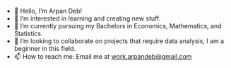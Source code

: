 - 👋 Hello, I’m Arpan Deb!
- 👀 I’m interested in learning and creating new stuff.
- 🌱 I’m currently pursuing my Bachelors in Economics, Mathematics, and Statistics.
- 💞️ I’m looking to collaborate on projects that require data analysis, I am a beginner in this field.
- 📫 How to reach me: Email me at work.arpandeb@gmail.com

<!---
ArpanDeb18/ArpanDeb18 is a ✨ special ✨ repository because its `README.md` (this file) appears on your GitHub profile.
You can click the Preview link to take a look at your changes.
--->
